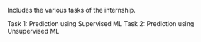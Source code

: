 Includes the various tasks of the internship.

Task 1: Prediction using Supervised ML 
Task 2: Prediction using Unsupervised ML
